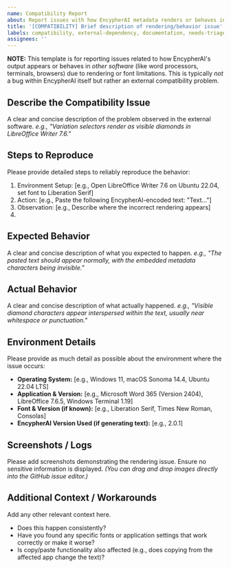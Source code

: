 ```yaml
---
name: Compatibility Report
about: Report issues with how EncypherAI metadata renders or behaves in specific external software or environments.
title: '[COMPATIBILITY] Brief description of rendering/behavior issue'
labels: compatibility, external-dependency, documentation, needs-triage
assignees: ''
---
```


**NOTE:** This template is for reporting issues related to how EncypherAI's output appears or behaves in *other software* (like word processors, terminals, browsers) due to rendering or font limitations. This is typically *not* a bug within EncypherAI itself but rather an external compatibility problem.

## Describe the Compatibility Issue
A clear and concise description of the problem observed in the external software.
*e.g., "Variation selectors render as visible diamonds in LibreOffice Writer 7.6."*

## Steps to Reproduce
Please provide detailed steps to reliably reproduce the behavior:
1. Environment Setup: [e.g., Open LibreOffice Writer 7.6 on Ubuntu 22.04, set font to Liberation Serif]
2. Action: [e.g., Paste the following EncypherAI-encoded text: "Text..."]
3. Observation: [e.g., Describe where the incorrect rendering appears]
4.

## Expected Behavior
A clear and concise description of what you expected to happen.
*e.g., "The pasted text should appear normally, with the embedded metadata characters being invisible."*

## Actual Behavior
A clear and concise description of what actually happened.
*e.g., "Visible diamond characters appear interspersed within the text, usually near whitespace or punctuation."*

## Environment Details
Please provide as much detail as possible about the environment where the issue occurs:
- **Operating System:** [e.g., Windows 11, macOS Sonoma 14.4, Ubuntu 22.04 LTS]
- **Application & Version:** [e.g., Microsoft Word 365 (Version 2404), LibreOffice 7.6.5, Windows Terminal 1.19]
- **Font & Version (if known):** [e.g., Liberation Serif, Times New Roman, Consolas]
- **EncypherAI Version Used (if generating text):** [e.g., 2.0.1]

## Screenshots / Logs
Please add screenshots demonstrating the rendering issue. Ensure no sensitive information is displayed.
*(You can drag and drop images directly into the GitHub issue editor.)*

## Additional Context / Workarounds
Add any other relevant context here.
- Does this happen consistently?
- Have you found any specific fonts or application settings that work correctly or make it worse?
- Is copy/paste functionality also affected (e.g., does copying from the affected app change the text)?
